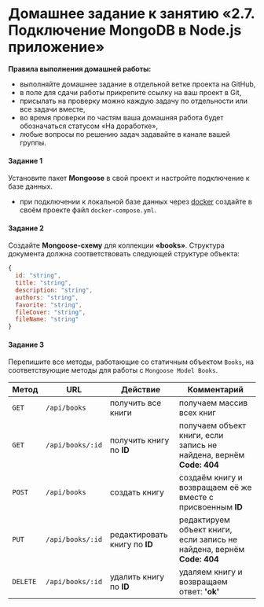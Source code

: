 # Домашнее задание к занятию «2.7. Подключение MongoDB в Node.js приложение»

**Правила выполнения домашней работы:** 
* выполняйте домашнее задание в отдельной ветке проекта на GitHub,
* в поле для сдачи работы прикрепите ссылку на ваш проект в Git,
* присылать на проверку можно каждую задачу по отдельности или все задачи вместе, 
* во время проверки по частям ваша домашняя работа будет обозначаться статусом «На доработке»,
* любые вопросы по решению задач задавайте в канале вашей группы.


#### Задание 1
Установите пакет **Mongoose** в свой проект и настройте подключение к базе данных.
* при подключении к локальной базе данных через [docker](https://hub.docker.com/_/mongo) создайте в своём проекте файл `docker-compose.yml`.



#### Задание 2
Создайте **Mongoose-схему** для коллекции **«books»**.
Структура документа должна соответствовать следующей структуре объекта:
```javascript
{
  id: "string",
  title: "string",
  description: "string",
  authors: "string",
  favorite: "string",
  fileCover: "string",
  fileName: "string"
}
``` 

#### Задание 3
Перепишите все методы, работающие со статичным объектом `Books`, на соответствующие методы для работы с `Mongoose Model Books`.

Метод | URL | Действие | Комментарий
--- | --- | ---| ---
`GET` | `/api/books` | получить все книги | получаем массив всех книг
`GET` | `/api/books/:id` | получить книгу по **ID** | получаем объект книги, если запись не найдена, вернём **Code: 404** 
`POST` | `/api/books` | создать книгу | создаём книгу и возвращаем её же вместе с присвоенным **ID**
`PUT` | `/api/books/:id` | редактировать книгу по **ID** | редактируем объект книги, если запись не найдена, вернём **Code: 404**
`DELETE` | `/api/books/:id` | удалить книгу по **ID** | удаляем книгу и возвращаем ответ: **'ok'**





